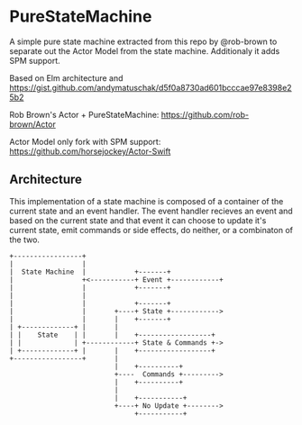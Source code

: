 # PureStateMachine

A simple pure state machine extracted from this repo by @rob-brown to separate out the Actor Model from the state machine. Additionaly it adds SPM support.

Based on Elm architecture and https://gist.github.com/andymatuschak/d5f0a8730ad601bcccae97e8398e25b2

Rob Brown's Actor + PureStateMachine: https://github.com/rob-brown/Actor

Actor Model only fork with SPM support: https://github.com/horsejockey/Actor-Swift

## Architecture

This implementation of a state machine is composed of a container of the current state and an event handler. The event handler recieves an event and based on the current state and that event it can choose to update it's current state, emit commands or side effects, do neither, or a combinaton of the two.


```
+-----------------+
|                 |
|  State Machine  |            +-------+
|                 +<-----------+ Event +------------+
|                 |            +-------+
|                 |
|                 |            +-------+
|                 |       +----+ State +------------>
|                 |       |    +-------+
| +-------------+ |       |
| |    State    | |       |    +------------------+
| |             | +------------+ State & Commands +->
| +-------------+ |       |    +------------------+
+-----------------+       |
                          |    +----------+
                          +----  Commands +--------->
                          |    +----------+
                          |
                          |    +-----------+
                          +----+ No Update +-------->
                               +-----------+

```
